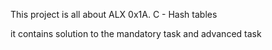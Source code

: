 This project is all about ALX 0x1A. C - Hash tables

it contains solution to the mandatory task and advanced task
